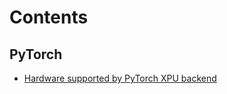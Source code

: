 # Contents

## PyTorch

* [Hardware supported by PyTorch XPU backend](pytorch/hardware-supported-by-pytorch-xpu.md)
